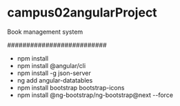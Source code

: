 # campus02angularProject
Book management system

##########################

* npm install
* npm install @angular/cli
* npm install -g json-server
* ng add angular-datatables
* npm install bootstrap bootstrap-icons
* npm install @ng-bootstrap/ng-bootstrap@next --force

